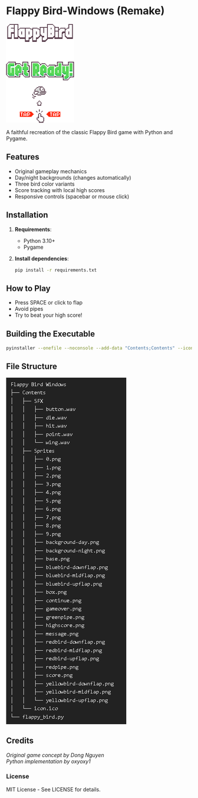 # Flappy Bird-Windows (Remake)

![Game Screenshot](Contents/Sprites/message.png)

A faithful recreation of the classic Flappy Bird game with Python and Pygame.

## Features
- Original gameplay mechanics
- Day/night backgrounds (changes automatically)
- Three bird color variants
- Score tracking with local high scores
- Responsive controls (spacebar or mouse click)

## Installation

1. **Requirements**:
   - Python 3.10+
   - Pygame

2. **Install dependencies**:
   ```bash
   pip install -r requirements.txt
   ```
   
## How to Play
- Press SPACE or click to flap
- Avoid pipes
- Try to beat your high score!

## Building the Executable
```bash
pyinstaller --onefile --noconsole --add-data "Contents;Contents" --icon=Contents/icon.ico flappy_bird.py
```

## File Structure
![tree](Screenshots/tree.PNG)

## Credits
*Original game concept by Dong Nguyen* <br>
*Python implementation by oxyoxy1*

### License
MIT License - See LICENSE for details.
